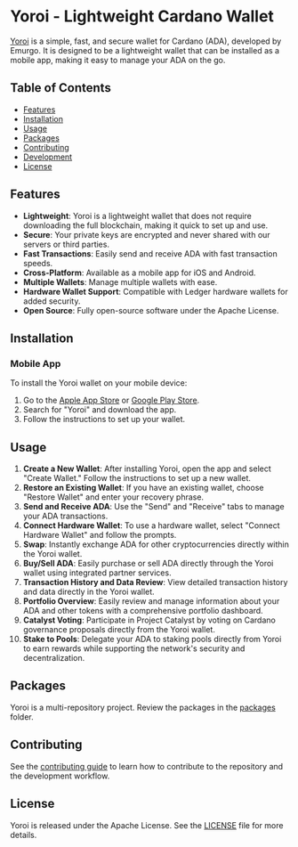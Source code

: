 # Yoroi - Lightweight Cardano Wallet

[Yoroi](https://github.com/Emurgo/yoroi) is a simple, fast, and secure wallet for Cardano (ADA), developed by Emurgo. It is designed to be a lightweight wallet that can be installed as a mobile app, making it easy to manage your ADA on the go.

## Table of Contents

- [Features](#features)
- [Installation](#installation)
- [Usage](#usage)
- [Packages](#packages)
- [Contributing](#contributing)
- [Development](#development)
- [License](#license)

## Features

- **Lightweight**: Yoroi is a lightweight wallet that does not require downloading the full blockchain, making it quick to set up and use.
- **Secure**: Your private keys are encrypted and never shared with our servers or third parties.
- **Fast Transactions**: Easily send and receive ADA with fast transaction speeds.
- **Cross-Platform**: Available as a mobile app for iOS and Android.
- **Multiple Wallets**: Manage multiple wallets with ease.
- **Hardware Wallet Support**: Compatible with Ledger hardware wallets for added security.
- **Open Source**: Fully open-source software under the Apache License.

## Installation

### Mobile App

To install the Yoroi wallet on your mobile device:

1. Go to the [Apple App Store](https://apps.apple.com/) or [Google Play Store](https://play.google.com/).
2. Search for "Yoroi" and download the app.
3. Follow the instructions to set up your wallet.

## Usage

1. **Create a New Wallet**: After installing Yoroi, open the app and select "Create Wallet." Follow the instructions to set up a new wallet.
2. **Restore an Existing Wallet**: If you have an existing wallet, choose "Restore Wallet" and enter your recovery phrase.
3. **Send and Receive ADA**: Use the "Send" and "Receive" tabs to manage your ADA transactions.
4. **Connect Hardware Wallet**: To use a hardware wallet, select "Connect Hardware Wallet" and follow the prompts.
5. **Swap**: Instantly exchange ADA for other cryptocurrencies directly within the Yoroi wallet.
6. **Buy/Sell ADA**: Easily purchase or sell ADA directly through the Yoroi wallet using integrated partner services.
7. **Transaction History and Data Review**: View detailed transaction history and data directly in the Yoroi wallet.
8. **Portfolio Overview**: Easily review and manage information about your ADA and other tokens with a comprehensive portfolio dashboard.
9. **Catalyst Voting**: Participate in Project Catalyst by voting on Cardano governance proposals directly from the Yoroi wallet.
10. **Stake to Pools**: Delegate your ADA to staking pools directly from Yoroi to earn rewards while supporting the network's security and decentralization.

## Packages

Yoroi is a multi-repository project. Review the packages in the [packages](https://github.com/Emurgo/yoroi/tree/develop/packages) folder.

## Contributing

See the [contributing guide](https://github.com/Emurgo/yoroi/blob/develop/CONTRIBUTING.md) to learn how to contribute to the repository and the development workflow.

## License

Yoroi is released under the Apache License. See the [LICENSE](https://github.com/Emurgo/yoroi/blob/develop/LICENSE) file for more details.
